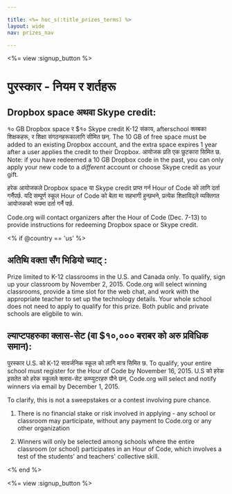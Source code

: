 ```yaml
---

title: <%= hoc_s(:title_prizes_terms) %>
layout: wide
nav: prizes_nav

---
```


<%= view :signup_button %>

# पुरस्कार - नियम र शर्तहरू

## Dropbox space अथवा Skype credit:

१० GB Dropbox space र $१० Skype credit K-12 संकाय, afterschool क्लबका शिक्षकहरू, र शिक्षा संगठनहरूकालागि सीमित छन्. The 10 GB of free space must be added to an existing Dropbox account, and the extra space expires 1 year after a user applies the credit to their Dropbox. आयोजक प्रति एक छुटकारा सिमित छ. Note: if you have redeemed a 10 GB Dropbox code in the past, you can only apply your new code to a *different* account or choose Skype credit as your gift.

हरेक आयोजकले Dropbox space या Skype credit प्राप्त गर्न Hour of Code को लागि दर्ता गर्नैपर्छ. यदि सम्पूर्ण स्कूल Hour of Code को बेला मा सहभागी हुन्छभने, प्रत्येक शिक्षाविद्ले व्यक्तिगत आयोजकको रूपमा दर्ता गर्नै पर्छ.

Code.org will contact organizers after the Hour of Code (Dec. 7-13) to provide instructions for redeeming Dropbox space or Skype credit.

<% if @country == 'us' %>

## अतिथि वक्ता सँग भिडियो च्याट् :

Prize limited to K-12 classrooms in the U.S. and Canada only. To qualify, sign up your classroom by November 2, 2015. Code.org will select winning classrooms, provide a time slot for the web chat, and work with the appropriate teacher to set up the technology details. Your whole school does not need to apply to qualify for this prize. Both public and private schools are eligbile to win.

## ल्याप्टपहरुका क्लास-सेट (वा $१०,००० बराबर को अरु प्रविधिक समान):

पुरस्कार U.S. को K-12 सावर्जनिक स्कूल को लागि मात्र सिमित छ. To qualify, your entire school must register for the Hour of Code by November 16, 2015. U.S को हरेक इसतेत को हरेक स्कूलले क्लास-सेट कम्प्युटरहरु पौने छन्. Code.org will select and notify winners via email by December 1, 2015.

To clarify, this is not a sweepstakes or a contest involving pure chance.

1) There is no financial stake or risk involved in applying - any school or classroom may participate, without any payment to Code.org or any other organization

2) Winners will only be selected among schools where the entire classroom (or school) participates in an Hour of Code, which involves a test of the students' and teachers' collective skill.

<% end %>

<%= view :signup_button %>